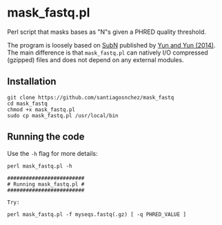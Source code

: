 # mask_fastq.pl
Perl script that masks bases as "N"s given a PHRED quality threshold.

The program is loosely based on [SubN](https://code.google.com/archive/p/subn/) published by [Yun and Yun (2014)](#references). The main difference is that `mask_fastq.pl` can natively I/O compressed (gzipped) files and does not depend on any external modules.

## Installation

    git clone https://github.com/santiagosnchez/mask_fastq
    cd mask_fastq
    chmod +x mask_fastq.pl
    sudo cp mask_fastq.pl /usr/local/bin

## Running the code

Use the `-h` flag for more details:

    perl mask_fastq.pl -h
    
    #########################
    # Running mask_fastq.pl #
    #########################
    
    Try:
    
    perl mask_fastq.pl -f myseqs.fastq(.gz) [ -q PHRED_VALUE ]
    
